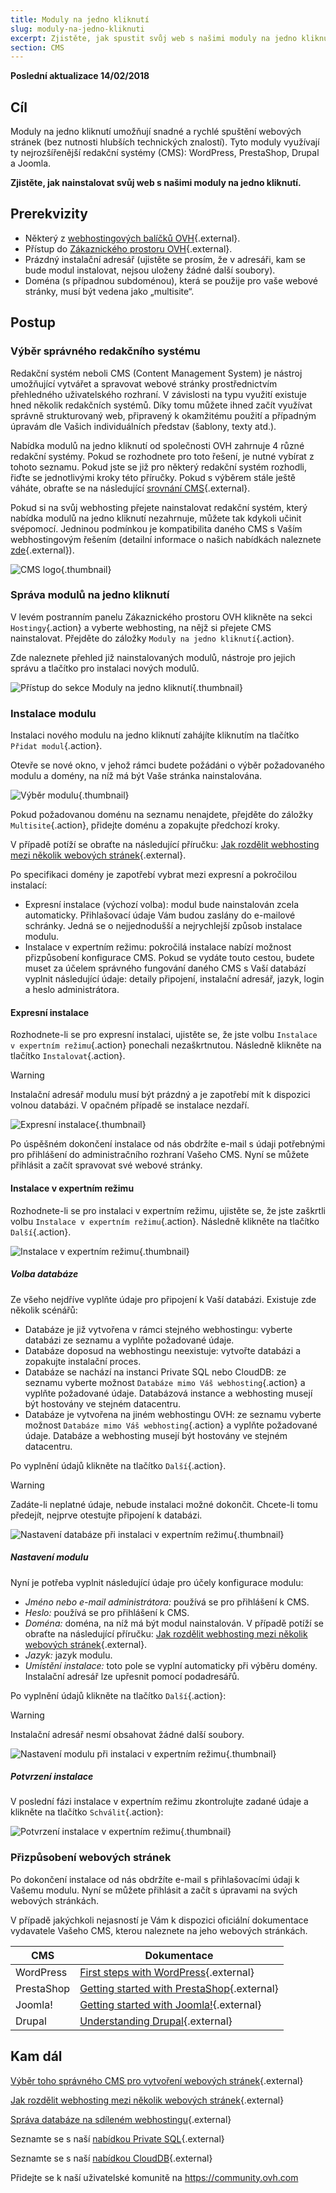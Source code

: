 ```yaml
---
title: Moduly na jedno kliknutí
slug: moduly-na-jedno-kliknuti
excerpt: Zjistěte, jak spustit svůj web s našimi moduly na jedno kliknutí
section: CMS
---
```


**Poslední aktualizace 14/02/2018**

## Cíl

Moduly na jedno kliknutí umožňují snadné a rychlé spuštění webových stránek (bez nutnosti hlubších technických znalostí). Tyto moduly využívají ty nejrozšířenější redakční systémy (CMS): WordPress, PrestaShop, Drupal a Joomla.

**Zjistěte, jak nainstalovat svůj web s našimi moduly na jedno kliknutí.**

## Prerekvizity

- Některý z [webhostingových balíčků OVH](https://www.ovh.cz/webhosting/){.external}.
- Přístup do [Zákaznického prostoru OVH](https://www.ovh.com/auth/?action=gotomanager){.external}.
- Prázdný instalační adresář (ujistěte se prosím, že v adresáři, kam se bude modul instalovat, nejsou uloženy žádné další soubory).
- Doména (s případnou subdoménou), která se použije pro vaše webové stránky, musí být vedena jako „multisite“.

## Postup

### Výběr správného redakčního systému

Redakční systém neboli CMS (Content Management System) je nástroj umožňující vytvářet a spravovat webové stránky prostřednictvím přehledného uživatelského rozhraní. V závislosti na typu využití existuje hned několik redakčních systémů. Díky tomu můžete ihned začít využívat správně strukturovaný web, připravený k okamžitému použití a případným úpravám dle Vašich individuálních představ (šablony, texty atd.).

Nabídka modulů na jedno kliknutí od společnosti OVH zahrnuje 4 různé redakční systémy. Pokud se rozhodnete pro toto řešení, je nutné vybírat z tohoto seznamu. Pokud jste se již pro některý redakční systém rozhodli, řiďte se jednotlivými kroky této příručky. Pokud s výběrem stále ještě váháte, obraťte se na následující [srovnání CMS](https://www.ovh.cz/webhosting/website/porovnani-cms/){.external}.

Pokud si na svůj webhosting přejete nainstalovat redakční systém, který nabídka modulů na jedno kliknutí nezahrnuje, můžete tak kdykoli učinit svépomocí. Jedninou podmínkou je kompatibilita daného CMS s Vaším webhostingovým řešením (detailní informace o našich nabídkách naleznete [zde](https://www.ovh.cz/webhosting/){.external}).

![CMS logo](images/CMS_logo.png){.thumbnail}


### Správa modulů na jedno kliknutí

V levém postranním panelu Zákaznického prostoru OVH klikněte na sekci `Hostingy`{.action} a vyberte webhosting, na nějž si přejete CMS nainstalovat. Přejděte do záložky `Moduly na jedno kliknutí`{.action}.

Zde naleznete přehled již nainstalovaných modulů, nástroje pro jejich správu a tlačítko pro instalaci nových modulů.

![Přístup do sekce Moduly na jedno kliknutí](images/access_to_the_1_click_modules_section.png){.thumbnail}

### Instalace modulu

Instalaci nového modulu na jedno kliknutí zahájíte kliknutím na tlačítko `Přidat modul`{.action}.

Otevře se nové okno, v jehož rámci budete požádáni o výběr požadovaného modulu a domény, na níž má být Vaše stránka nainstalována.

![Výběr modulu](images/add_a_module.png){.thumbnail}

Pokud požadovanou doménu na seznamu nenajdete, přejděte do záložky `Multisite`{.action}, přidejte doménu a zopakujte předchozí kroky.

V případě potíží se obraťte na následující příručku: [Jak rozdělit webhosting mezi několik webových stránek](https://docs.ovh.com/fr/hosting/multisites-configurer-un-multisite-sur-mon-hebergement-web/){.external}.

Po specifikaci domény je zapotřebí vybrat mezi expresní a pokročilou instalací:

- Expresní instalace (výchozí volba): modul bude nainstalován zcela automaticky. Přihlašovací údaje Vám budou zaslány do e-mailové schránky. Jedná se o nejjednodušší a nejrychlejší způsob instalace modulu.
- Instalace v expertním režimu: pokročilá instalace nabízí možnost přizpůsobení konfigurace CMS. Pokud se vydáte touto cestou, budete muset za účelem správného fungování daného CMS s Vaší databází vyplnit následující údaje: detaily připojení, instalační adresář, jazyk, login a heslo administrátora.

#### Expresní instalace

Rozhodnete-li se pro expresní instalaci, ujistěte se, že jste volbu `Instalace v expertním režimu`{.action} ponechali nezaškrtnutou. Následně klikněte na tlačítko `Instalovat`{.action}.

> [!warning]
>
> Instalační adresář modulu musí být prázdný a je zapotřebí mít k dispozici volnou databázi. V opačném případě se instalace nezdaří.
> 

![Expresní instalace](images/choose_installation.png){.thumbnail}

Po úspěšném dokončení instalace od nás obdržíte e-mail s údaji potřebnými pro přihlášení do administračního rozhraní Vašeho CMS. Nyní se můžete přihlásit a začít spravovat své webové stránky.

#### Instalace v expertním režimu

Rozhodnete-li se pro instalaci v expertním režimu, ujistěte se, že jste zaškrtli volbu `Instalace v expertním režimu`{.action}. Následně klikněte na tlačítko `Další`{.action}.

![Instalace v expertním režimu](images/advanced_installation.png){.thumbnail}

##### Volba databáze

Ze všeho nejdříve vyplňte údaje pro připojení k Vaší databázi. Existuje zde několik scénářů:

- Databáze je již vytvořena v rámci stejného webhostingu: vyberte databázi ze seznamu a vyplňte požadované údaje.
- Databáze doposud na webhostingu neexistuje: vytvořte databázi a zopakujte instalační proces.
- Databáze se nachází na instanci Private SQL nebo CloudDB: ze seznamu vyberte možnost `Databáze mimo Váš webhosting`{.action} a vyplňte požadované údaje. Databázová instance a webhosting musejí být hostovány ve stejném datacentru.
- Databáze je vytvořena na jiném webhostingu OVH: ze seznamu vyberte možnost `Databáze mimo Váš webhosting`{.action} a vyplňte požadované údaje. Databáze a webhosting musejí být hostovány ve stejném datacentru.

Po vyplnění údajů klikněte na tlačítko `Další`{.action}.

> [!warning]
>
> Zadáte-li neplatné údaje, nebude instalaci možné dokončit. Chcete-li tomu předejít, nejprve otestujte připojení k databázi.
> 

![Nastavení databáze při instalaci v expertním režimu](images/advanced_installation_database.png){.thumbnail}

##### Nastavení modulu

Nyní je potřeba vyplnit následující údaje pro účely konfigurace modulu:

- *Jméno nebo e-mail administrátora:* používá se pro přihlášení k CMS.
- *Heslo:* používá se pro přihlášení k CMS.
- *Doména:* doména, na níž má být modul nainstalován.
V případě potíží se obraťte na následující příručku: [Jak rozdělit webhosting mezi několik webových stránek](https://docs.ovh.com/fr/hosting/multisites-configurer-un-multisite-sur-mon-hebergement-web/){.external}.
- *Jazyk:* jazyk modulu.
- *Umístění instalace:* toto pole se vyplní automaticky při výběru domény. Instalační adresář lze upřesnit pomocí podadresářů.

Po vyplnění údajů klikněte na tlačítko `Další`{.action}:

> [!warning]
>
> Instalační adresář nesmí obsahovat žádné další soubory.
> 

![Nastavení modulu při instalaci v expertním režimu](images/advanced_installation_configuration.png){.thumbnail}

##### Potvrzení instalace

V poslední fázi instalace v expertním režimu zkontrolujte zadané údaje a klikněte na tlačítko `Schválit`{.action}:

![Potvrzení instalace v expertním režimu](images/advanced_installation_summary.png){.thumbnail}

### Přizpůsobení webových stránek

Po dokončení instalace od nás obdržíte e-mail s přihlašovacími údaji k Vašemu modulu. Nyní se můžete přihlásit a začít s úpravami na svých webových stránkách.

V případě jakýchkoli nejasností je Vám k dispozici oficiální dokumentace vydavatele Vašeho CMS, kterou naleznete na jeho webových stránkách.

|CMS|Dokumentace|
|---|---|
|WordPress|[First steps with WordPress](https://codex.wordpress.org/First_Steps_With_WordPress){.external}|
|PrestaShop|[Getting started with PrestaShop](http://doc.prestashop.com/display/PS17/Getting+Started){.external}|
|Joomla!|[Getting started with Joomla!](https://www.joomla.org/about-joomla/getting-started.html){.external}|
|Drupal|[Understanding Drupal](https://www.drupal.org/docs/7/understanding-drupal/overview){.external}|

## Kam dál

[Výběr toho správného CMS pro vytvoření webových stránek](https://www.ovh.cz/webhosting/website/porovnani-cms/){.external}

[Jak rozdělit webhosting mezi několik webových stránek](https://docs.ovh.com/fr/hosting/multisites-configurer-un-multisite-sur-mon-hebergement-web/){.external}

[Správa databáze na sdíleném webhostingu](https://docs.ovh.com/fr/hosting/gestion-dune-base-de-donnees-depuis-un-hebergement-mutualise/){.external}

Seznamte se s naší [nabídkou Private SQL](https://www.ovh.cz/webhosting/moznosti-sql.xml){.external}

Seznamte se s naší [nabídkou CloudDB](https://www.ovh.cz/cloud/cloud-databases/){.external}

Přidejte se k naší uživatelské komunitě na https://community.ovh.com